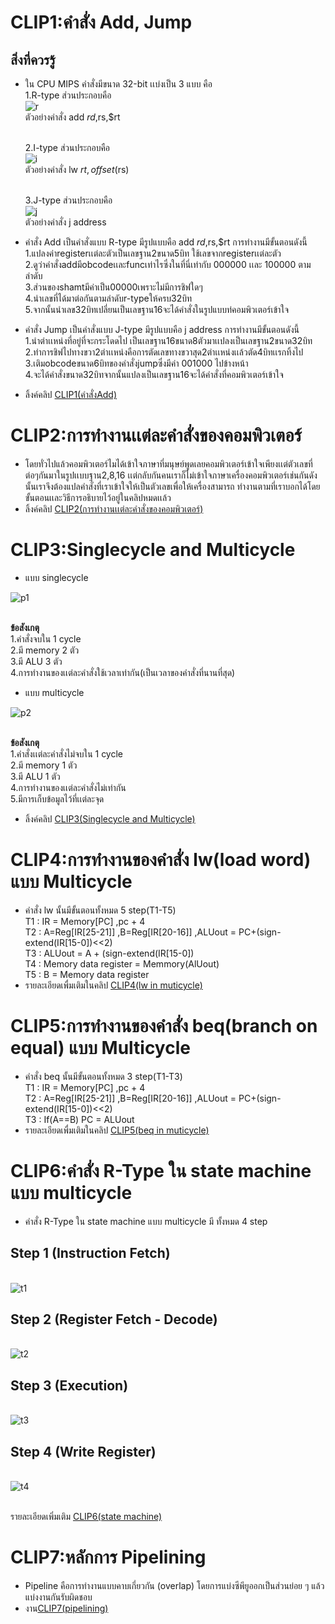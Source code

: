 # CLIP1:คำสั่ง Add, Jump
## สิ่งที่ควรรู้
- ใน CPU MIPS คำสั่งมีขนาด 32-bit เเบ่งเป็น 3 แบบ คือ
  <br>1.R-type ส่วนประกอบคือ
  <br>![r](https://lh3.googleusercontent.com/O-jKbPnwE1kc319eqSgEFoVvowAM75rzraNyQaQ7EaIifmswtU0miSSe_YQANMKfA5ZifO8e88lj70E_4219Yh8ccGaURF-8zeZlnRlghcCge-9ggKCAaZ1cyCib8kGbBfDCk8eBKJMHDpQunScyiZrxDtICPeP-64NIsLFAlLjJ3cuHBcYlX4-1zqajmuxns6iQSEWgZwdMPEJuV6YhMVdNu9lEQ6bfQUxmX0d4HNkWTrULOGzKxQucL8dxY6qRxOCuJfRKD-OdpARO_V07fZ0u8bKZYW-jux_7DADeKCj7--EFGNthopxSXXtRlbYZktAldO5cyv--15fm0uGYnXdRUFtH2DawpmwExQO7jzNru3XY8NGbcw6Bobs1EnnlWNZfWZLycmqm515MNaCa3LPttWgb4I9pEwypt96rQCpbm38M6Y4diRrO_UMACCnvUtQQxsjDaUdHHEA0cfFFFrSA9yVqSDkPytNSLz0W1X4NLsizerZ_TEkESngz8pLS1gdk-IgwIynlVmjMXK-wqBKegGJ4qaI-ZmqRnpz9ENL7qHCqnRMHrpfE3i9B1AdxmksT5ULYvUNu7pLdnVW_DlTCd20twUwGdIoNg5oLD03_FFu9C--4v4-NpK6gVG9KJEPJTmVT0eOeO66Nr881XYwGRWt6RrIciX2X0U76ROwcPt1vRy6uMZvJFMD7PhPiwJM-dK6LmY4jB1lGy2gdmUxE3bcPwuLiwbu8uaVfihWe_IJl5jfw=w648-h45-no)
  <br>ตัวอย่างคำสั่ง add $rd,$rs,$rt
  
  <br>2.I-type ส่วนประกอบคือ
  <br>![i](https://lh3.googleusercontent.com/VT9A3AAMsq3w8DXFw9cvQto-FkjkCkByaMYusK3HLjk6KHRs9hPBXyT3GQqRJNJYg34mEkUz_FXS2BuuD5eJIIwzW354_jgF8tvR2fGdfE2L4RwxOZVUrPX5RvFA2OYy_xl55S1yPB-pBPicK2MxJ9sNb2acsEX8MmMr_3QKNoBcYrmkQ2e-5q5l0MfSEo1TptKUWbBKe3vigML-_aICTTBRhfMF-R1TMsKIW7VDzVaUiatF_9ttxuRvL6cp4JXKkrTk0GCKvu49XVhs_r0JSnuVozHFlSC4LyvPEswd2uUoJsPbPiA8-baxma5VqI1SFffioqFG1NBqghSdX5BfPgCyeo1QNcUAgcNRWBbgZiCTwblaYvAYmh6TcebqfSBArH0WPJM6jAKB2VwR8v7DA_E4AfpEenR43JDprCy-5kLj0artT_hjRZqUoZVUoMe9x8KqyNX6SoBUr4V7_THw8Wo2vbWQ0VZvhLJU5WHD00-ulSDz_Xa8O_PvF5_thEKZoyGf5f0FHRcCrdbj_t6CY9-AI_AfvOGA7IHgx0OvfF7MLlQp2yfBrk1NzanvTu9pz4s6MNIeyXj9w2g7y_5bYDvLqn4QG5hF36oeApoVhGpfynBLoZKm-EhBxTJBWMfL-GODKk_V2s83gkkyKWI59-jGPGnZqYoz2VJhYy7TVa-K_2VPwhoGnUXYVhlZ7Uyi8UE7oDMhGwRYMA4tUB7pdI_AitOEY9uk_YYOlHDkGwry7ctHsJBV=w506-h44-no)
  <br>ตัวอย่างคำสั่ง lw $rt,offset($rs)

  <br>3.J-type ส่วนประกอบคือ
  <br>![j](https://lh3.googleusercontent.com/kwa3QMC7w8bMvTl4nfnmgbl4pQDYHOdJp1zpslfg1tHNGW4QTk4VKPTRMKLX2c_qnI1oR9XUCOFxlrSK2bot9384Hbuy230Zn-oLU-LcLIB1lbYDOlitMqe1-s6MzO8yhwVymjfbK_0dLaKIGPy_GFHZ-gtf0hZFrhTvSh8VAlQcp0nUN7aLZEHPIQehszscbTh8W_XuQSm7dyq2Ep1Nny0DI6iVyP4m_DLKoe4VEjdbp82Fbmb9DWPrmAT1Ta12VnIP6dE7nljFWK8UX38N5a_wPlr7nm3qlXEKNbW74pgRBnOgssRTca4qIdAjKtnnsxQwWuWXElVVJisAdhis9bbWilPw5KQmxZwhUfGdtLZ5MV04zS58JSQfg5LLxcw8Byjcvf80ACI46ezGjhQ3fZrl0CeLhAW9V_qDxAUY0RNgIJluzChz-jnq5ftZwcDMeaCJm5UQhTPK7BtZdD8YAwTKGS-xcDVDdVz8C8SWinzyn-AZtSwCyzaxFHK8dyeeCCZxLDwn5c9PuMWMwcHfSjau_pzYzA3Hwax02XbnpD09hcz0hv6O3Wm5i66SBjVy_L9SYFAFHVPdf4Ff8OggnkR1oNZtId9tjlmg5ArhVsL5zWkx8W6YjEQyDOIeeeBzFI1gpRP4pWvf7AB1PoedhK43potmiTsKQV-11Zbmjz9ksCyK8_AMEskzLkg=w336-h42-no) 
  <br>ตัวอย่างคำสั่ง j address
  
- คำสั่ง Add เป็นคำสั่งแบบ R-type มีรูปแบบคือ add $rd,$rs,$rt การทำงานมีขั้นตอนดังนี้
  <br>1.แปลงค่าregisterเเต่ละตัวเป็นเลขฐาน2ขนาด5บิท ใช้เลขจากregisterเเต่ละตัว
  <br>2.ดูว่าคำสั่งaddมีobcodeเเละfuncเท่าไรซึ่งในที่นี่เท่ากับ 000000 เเละ 100000 ตามลำดับ
  <br>3.ส่วนของshamtมีค่าเป็น00000เพราะไม่มีการชิฟใดๆ
  <br>4.นำเลขที่ได้มาต่อกันตามลำดับr-typeให้ครบ32บิท
  <br>5.จากนั้นนำเลข32บิทเปลี่ยนเป็นเลขฐาน16จะได้คำสั่งในรูปแบบท่คอมพิวเตอร์เข้าใจ

- คำสั่ง Jump เป็นคำสั่งแบบ J-type มีรูปแบบคือ j address การทำงานมีขั้นตอนดังนี้
  <br>1.นำตำเเหน่งที่อยู่ที่จะกระโดดไป เป็นเลขฐาน16ขนาด8ตัวมาเเปลงเป็นเลขฐาน2ขนาด32บิท
  <br>2.ทำการชิฟไปทางขวา2ตำเเหน่งคือการตัดเลขทางขวาสุด2ตำเเหน่งเเล้วตัด4บิทเเรกทิ้งไป
  <br>3.เติมobcodeขนาด6บิทของคำสั่งjumpซึ่งมีค่า 001000 ไปข้างหน้า
  <br>4.จะได้คำสั่งขนาด32บิทจากนั้นแปลงเป็นเลขฐาน16จะได้คำสั่งที่คอมพิวเตอร์เข้าใจ
  
- ลิ้งค์คลิป [CLIP1(คำสั่งAdd)](https://youtu.be/U5B8R18Q3nM)


# CLIP2:การทำงานเเต่ละคำสั่งของคอมพิวเตอร์
- โดยทั่วไปแล้วคอมพิวเตอร์ไมได้เข้าใจภาษาที่มนุษย์พูดเลยคอมพิวเตอร์เข้าใจเพียงเเต่ตัวเลขที่ต่อๆกันมาในรูปเเบบฐาน2,8,16
  เเต่กลับกันคนเราก็ไม่เข้าใจภาษาเครื่องคอมพิวเตอร์เช่นกันดังนั้นเราจึงต้องแปลคำสั่งที่เราเข้าใจให้เป็นตัวเลขเพื่อให้เครื่องสามารถ
  ทำงานตามที่เราบอกได้โดยขั้นตอนเเละวิธีการอธิบายไว้อยู่ในคลิปหมดเเล้ว
- ลิ้งค์คลิป [CLIP2(การทำงานเเต่ละคำสั่งของคอมพิวเตอร์)](https://www.youtube.com/watch?v=kX9hZPzyaBc&t=19s)


# CLIP3:Singlecycle and Multicycle

- แบบ singlecycle 

![p1](https://lings2mi.files.wordpress.com/2012/12/figure4-11-mipsdatapathr-lod-beq.gif?w=702&zoom=2)

  <br> **ข้อสังเกตุ**
  <br>1.คำสั่งจบใน 1 cycle
  <br>2.มี memory 2 ตัว
  <br>3.มี ALU 3 ตัว
  <br>4.การทำงานของเเต่ละคำสั่งใช้เวลาเท่ากัน(เป็นเวลาของคำสั่งที่นานที่สุด)
  
- แบบ multicycle
 
![p2](https://camo.githubusercontent.com/3a759f503101d7359e3b9e88a79a64b022814d5a/68747470733a2f2f692e696d6775722e636f6d2f6d5758485770542e706e67)

  <br>**ข้อสังเกตุ**
  <br>1.คำสั่งเเต่ละคำสั่งไม่จบใน 1 cycle
  <br>2.มี memory 1 ตัว
  <br>3.มี ALU 1 ตัว
  <br>4.การทำงานของเเต่ละคำสั่งไม่เท่ากัน
  <br>5.มีการเก็บข้อมูลไว้ที่เเต่ละจุด
  
- ลิ้งค์คลิป [CLIP3(Singlecycle and Multicycle)](https://www.youtube.com/watch?v=ns2NKb_gKvM)
  
# CLIP4:การทำงานของคำสั่ง lw(load word) แบบ Multicycle

- คำสั่ง lw นั้นมีขั้นตอนทั้งหมด 5 step(T1-T5)
  <br>T1 : IR = Memory[PC] ,pc + 4 
  <br>T2 : A=Reg[IR[25-21]] ,B=Reg[IR[20-16]] ,ALUout = PC+(sign-extend(IR[15-0])<<2)
  <br>T3 : ALUout = A + (sign-extend(IR[15-0])
  <br>T4 : Memory data register = Memmory(AlUout)
  <br>T5 : B = Memory data register
- รายละเอียดเพื่มเติมในคลิป [CLIP4(lw in muticycle)](https://www.youtube.com/watch?v=Z5NQPWH3Bhk&t=4s)
  
# CLIP5:การทำงานของคำสั่ง beq(branch on equal) แบบ Multicycle

- คำสั่ง beq นั้นมีขั้นตอนทั้งหมด 3 step(T1-T3)
  <br>T1 : IR = Memory[PC] ,pc + 4 
  <br>T2 : A=Reg[IR[25-21]] ,B=Reg[IR[20-16]] ,ALUout = PC+(sign-extend(IR[15-0])<<2)
  <br>T3 : If(A==B) PC = ALUout 
- รายละเอียดเพื่มเติมในคลิป [CLIP5(beq in muticycle)](https://www.youtube.com/watch?v=bck_AWRrWS4)

# CLIP6:คำสั่ง R-Type ใน state machine แบบ multicycle

- คำสั่ง R-Type ใน state machine แบบ multicycle มี ทั้งหมด 4 step

## Step 1 (Instruction Fetch)

  <br>![t1](https://lh3.googleusercontent.com/8tdB0rREkOOyEEcEGQn7PNAvX8erVN9G1uOiKIrkDGgRPWKfXEVuyJVjwn_8nAMaBq0iiqtoB3ax2kuHJdAM60qBK7KPt5843zDPH0MR9OR8j-27nqz2oE0SnyCeynHa8_czT_p2CgV3Dk5w6BkZlV8INuiNxqw98udcQkyZGgJRt8KlcH9L1TSrX7fJxRh7g4BSH9HOLXHlHsNj5M5S-uBI6o8qEwGmETF90uKf1u2sja4Qq80jXHWctQlGZT2E86SCe5uByWigp_KA7Ki9kOScyrdKczy1z4IXOA-ZGsEzD75Z97jX_FrgOKuGeGxTBqfEh2-3NZ19A1WJpPca5CDYgzQfkN7O_KQozogd7-lGtRIKSMSJzFAcwTucD8UtmsTmnCwKiDGePg3Y2JsOaI62dA9OBV8L4lQcpyI8ghW2x4y2UteZdn5XFec0YHt5ZAKZqkK6jHO_2ID-YfrcBKO-56vmVVLweavlPGLWUCMLXJpTuC6jYo48SuQ_I6deKcuX_PV-GeJc-FmjtLvMYH7ibbP_zhSlIQXgT45D7mM6xZoZIJuWxxJG9JKDvrOemYj1caC3Qbo4PoagqkQ15M3lntpDf2bMaBwTq5Ow9-YOpXmxhbWv7sGkguh_mNA_WkdHUeoQNcp7_PGeLUgJnz9F35qYPPIdzj8uzKsenBuR2IRRWP2eofT4VZDa7r1WSH6GPaoW6GyCqiTednnVzzXbKMb7qlcuMoFe7L2sLTgPaesMBI_z=w954-h675-no)
  
## Step 2 (Register Fetch - Decode)

  <br>![t2](https://lh3.googleusercontent.com/DwmWnajmWdzc3Fia_hxYjUIAd9AyQKCjIXoK1qw0C1SH_DrN1M5Aa00LE2N71wETTewAjegwakkAypGE89G8HtGdBGqXDHfytfVot7L29Y3iUdQr8wzd5qeObPnGjDi8Wyf64cu_7Jq3LbwHwSj-WCVE4CyV5QODQOx0t2G7VM_cRkrO7BbE1W477f-OHK8vRkNClpeB8FfGy6TZjWHJvkcU5wOuAsp4lr328gzbWzLDmWZ4Z3OHcNsKtJGJyrKvKu-7857o7s_VI7if5j8VGgfz-5xjh-SkYj7-rmQHodGRFX7TElb60egaAl6TVPNNEHKwH3DH4elLoNqqinCH5Ns0Dg8ZEmJ9pRNrht5W3wn2IesxWXVlZS3y6I-SyHkOCNj3EEymOR_K5GIb5LrhSawOy2frhXjU4iPudN8-nHeq39Dg9B0EScWRZDrNu7W0yeoQRBr6c1ftfK0EWgWFJ0OfBNj7JQMtEpGrddQjuRTjEPh_lx4iMmxLRylud5GClh-f2OLDsDknN4a5t-gtZudkxU1_V0xS2GMwU-MUOrdiMWRi-pYszEOSAUadh0oUULInlZ_utg_tJl9FUH3-ORR9tyJOjajgTc8LpAN4-E3NoPTKVnuti_M_67WXYN9P31KrEzjy1Z0-8la7R1BQ1aFp5f2gb_rr5pZ-tubQVTSyipW6lRSCqvM9VKYRNVVlo7rb_JH5pUiz6wkAn4yDxW7h_gcUVzYvHyntvht8G-ZjMQF-mHht=w771-h578-no)
  
## Step 3 (Execution)

  <br>![t3](https://lh3.googleusercontent.com/qMS0auswq1YYhOSlPAfJnbrgp1RyCRuhs_PTcfFnXGlEANmliM3k6il9xE7yuOJTzUNS_FcLqfLdaCmFsIHmFTb0b9cjojqUpn02P9X8yWIEmXgkixC6o0GjO38t9dZ-zH7YKKvlVcE7bp1cWQWX7BBAWfyTU4DNBh8-PerquiHvoTmSZqJuuMykeIv8-6gyzeJbOy9JOQTxpbOtB_SgHSkEczvXOJJlBU8GyL9w0d7GOEMtPkFRmaxAXGykQblOhnhknlOZeaJbQLhf_d1js82fLSjfL6JA1lRonOJAif1umHOTi_gVyODEliMxR3lqDJnwy3J2Ieb0ZfdXvbphLb_6cr30ycTMBmmXkHDYt-qBgzKfxE0Q1blVAnstT5wPYm1BO9ImTmiz0OGBhbBFYLeg08VXbb8KcJbz5w4Nuv9ePGxNV9-O46HLwO7HErLVH-EiIEH43d3tUoICEJwfI-eItzoIqpL4do-pY2PKIlm2L7gOczwp8YcrPc3p_ssl_WHS8DOFSQdK4VV7Ufvpi7RfNIV82hq8a1TorKOlBjH66315KJ6CGGqU6YFLUxT1vDix__5-C-EolPQkFJWlREYWrIcLtF5Jr_HFnS_YT98M8UopDpF26u3vrTqspeEzxSnWJ9kC_qRaCxeWRr8_pfJAKr3pK6edZxubYg7RI-4AUnPnTdK_FYBcETk=w942-h665-no)
  
## Step 4 (Write Register)

  <br>![t4](https://lh3.googleusercontent.com/MsGCNeBmATQpM0CdvzNShlgpUbsQILblSVyiALrhNKXJUqQysxFacK_JeDRQyaH-31MAQYFxq_3mPPEZ_5Ycd_XyZiyIBYZU_OnRealZ9R813ahvj3Uo6ep-3-_MzXf2k7jdPe1Lvj9fdJF7C-1vPPR2TPP6gIZe6d11H2r1quQUk3BkcobE9pMghqEtUI3J9tIc6GEIG2SiOCFt9gDi6T_XUJWalBbj4ypY0js58jF4xU40N-dMNEh5wuob9FtWPoLWlPLKxu5T_8SjDLdK3sXdTGnZ8fsFKqnVIponme1bMrxG4v7OsU31CuueMmW7ZJw_IDGoeb5PgSxfqjLVRlWDEJivUPnB28SFijFVB6oR8wUBmfUSMzeTzvPb04Sw86SiHhKn-7K4VBd8J6nlzCYQvDCqRaiUWtFbmt_EFlVT0Q2VVbmliFJaStOJC4Pr0T-usgpJ5pXK_t9Qb1oGFxbMEvzBOjs2Ybw4Pl93ZXCg8zteOctEiCjH3CzIj7t6ZdPt3Vclob8XLFxbdDsVTgsreZjvwMClpHt_CVQbocZheOx5E7kvQS6Zqnit6HEGr_YFsN88qXb9pjkxqgcJK5UF5TALeam03LZzzhxw8J9245nnDEWg11vVxrvHQr0WYCcDnvChEOLQrdizuSDwYeD-Jr6Pd_mP51gIONl13ePsdY_B1F5pd_c7ggnRL52pl6-VAevmpzfN55zmL-bD_cMSe55Ctff5WH_q23Lcw0HYJ99rreuq=w783-h578-no)
  
  <br>รายละเอียดเพิ่มเติม [CLIP6(state machine)](https://www.youtube.com/watch?v=FtLYTSzzU7I)
  
# CLIP7:หลักการ Pipelining
- Pipeline คือการทำงานแบบคาบเกี่ยวกัน (overlap) โดยการแบ่งซีพียูออกเป็นส่วนย่อย ๆ แล้วแบ่งงานกันรับผิดชอบ
- งาน[CLIP7(pipelining)](https://youtu.be/Xa014l4KN6k)
